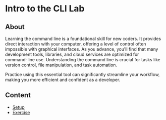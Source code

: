 <h1>
  <span class="prefix"></span>
  <span class="headline">Intro to the CLI Lab</span>
</h1>

## About

Learning the command line is a foundational skill for new coders. It provides direct interaction with your computer, offering a level of control often impossible with graphical interfaces. As you advance, you'll find that many development tools, libraries, and cloud services are optimized for command-line use. Understanding the command line is crucial for tasks like version control, file manipulation, and task automation.

Practice using this essential tool can significantly streamline your workflow, making you more efficient and confident as a developer.

## Content

- [Setup](./setup/README.md)
- [Exercise](./exercise/README.md)
